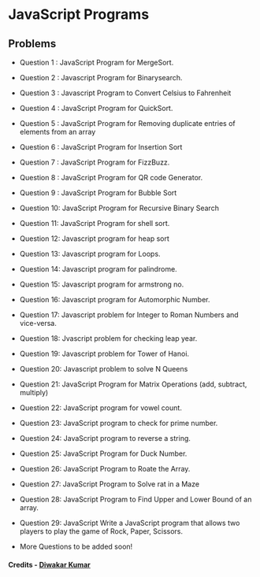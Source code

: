 # JavaScript Programs

## Problems

- Question 1 : JavaScript Program for MergeSort.
- Question 2 : Javascript Program for Binarysearch.
- Question 3 : Javascript Program to Convert Celsius to Fahrenheit
- Question 4 : JavaScript Program for QuickSort.
- Question 5 : JavaScript Program for Removing duplicate entries of elements from an array
- Question 6 : JavaScript Program for Insertion Sort
- Question 7 : JavaScript Program for FizzBuzz.
- Question 8 : JavaScript Program for QR code Generator.
- Question 9 : JavaScript Program for Bubble Sort
- Question 10: JavaScript Program for Recursive Binary Search
- Question 11: JavaScript Program for shell sort.
- Question 12: Javascript program for heap sort
- Question 13: Javascript program for Loops.
- Question 14: Javascript program for palindrome.
- Question 15: Javascript program for armstrong no.
- Question 16: Javascript program for Automorphic Number.
- Question 17: Javascript problem for Integer to Roman Numbers and vice-versa.
- Question 18: Jvascript problem for checking leap year.
- Question 19: Javascript problem for Tower of Hanoi.
- Question 20: Javascript problem to solve N Queens
- Question 21: JavaScript Program for Matrix Operations (add, subtract, multiply)
- Question 22: JavaScript program for vowel count.
- Question 23: JavaScript program to check for prime number.
- Question 24: JavaScript program to reverse a string.
- Question 25: JavaScript Program for Duck Number.
- Question 26: JavaScript Program to Roate the Array.
- Question 27: JavaScript Program to Solve rat in a Maze
- Question 28: JavaScript Program to Find Upper and Lower Bound of an array.
- Question 29: JavaScript Write a JavaScript program that allows two players to play the game of Rock, Paper, Scissors.


- More Questions to be added soon!

#### Credits - [Diwakar Kumar](https://github.com/diwakar1593/JavaScript-Problem)
